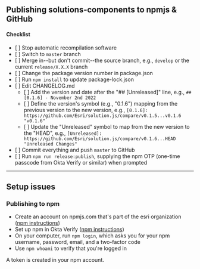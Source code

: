 ## Publishing solutions-components to npmjs & GitHub

#### Checklist

* \[ \] Stop automatic recompilation software
* \[ \] Switch to `master` branch
* \[ \] Merge in--but don't commit--the source branch, e.g., `develop` or the current `release/X.X.X` branch
* \[ \] Change the package version number in package.json
* \[ \] Run `npm install` to update package-lock.json
* \[ \] Edit CHANGELOG.md
  * \[ \] Add the version and date after the "## [Unreleased]" line, e.g., `## [0.1.6] - November 2nd 2022`
  * \[ \] Define the version's symbol (e.g., "0.1.6") mapping from the previous version to the new version, e.g., `[0.1.6]: https://github.com/Esri/solution.js/compare/v0.1.5...v0.1.6 "v0.1.6"`
  * \[ \] Update the "Unreleased" symbol to map from the new version to the "HEAD", e.g., `[Unreleased]: https://github.com/Esri/solution.js/compare/v0.1.6...HEAD "Unreleased Changes"`
* \[ \] Commit everything and push `master` to GitHub
* \[ \] Run `npm run release:publish`, supplying the npm OTP (one-time passcode from Okta Verify or similar) when prompted

---

## Setup issues

### Publishing to npm

* Create an account on npmjs.com that's part of the esri organization ([npm instructions](https://docs.npmjs.com/creating-a-new-npm-user-account))
* Set up npm in Okta Verify ([npm instructions](https://docs.npmjs.com/configuring-two-factor-authentication))
* On your computer, run `npm login`, which asks you for your npm username, password, email, and a two-factor code
* Use `npm whoami` to verify that you're logged in

A token is created in your npm account.

